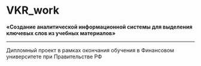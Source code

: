# VKR_work
**«Создание аналитической информационной системы для выделения ключевых слов из учебных материалов»**
<hr>

Дипломный проект в рамках окончания обучения в Финансовом университете при Правительстве РФ
